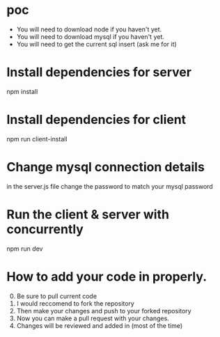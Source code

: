 # poc

- You will need to download node if you haven't yet. 
- You will need to download mysql if you haven't yet. 
- You will need to get the current sql insert (ask me for it)

# Install dependencies for server
npm install

# Install dependencies for client
npm run client-install

# Change mysql connection details 
in the server.js file change the password to match your mysql password

# Run the client & server with concurrently
npm run dev

# How to add your code in properly. 
0) Be sure to pull current code
1) I would reccomend to fork the repository
2) Then make your changes and push to your forked repository 
3) Now you can make a pull request with your changes. 
4) Changes will be reviewed and added in (most of the time)
